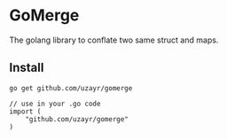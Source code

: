 # GoMerge

The golang library to conflate two same struct and maps.

## Install

    go get github.com/uzayr/gomerge

    // use in your .go code
    import (
        "github.com/uzayr/gomerge"
    )
